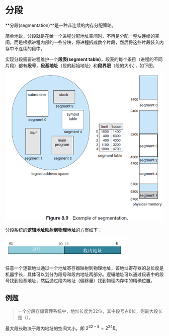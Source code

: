 # 分段

**分段(segmentation)**是一种非连续的内存分配策略。

简单地说，分段就是在给一个进程分配地址空间时，不再是分配一整块连续的空间，而是根据进程内部的一些分块，将进程拆成数个片段，然后将这些片段装入内存中不连续的段中。

实现分段需要进程维护一个**段表(segment table)**，段表的每个条目（进程的不同片段）都有**段号**，**段基地址**（段的起始地址）和**段界限**（段的大小），如下图。

<img src="pics/memory-segmentation1.png" alt="memory-segmentation1" style="zoom:67%;" />

分段系统的**逻辑地址映射到物理地址**的方案如下：

<img src="pics/memory-segmentation2.png" alt="memory-segmentation2" style="zoom:50%;" />

任意一个逻辑地址通过一个地址寄存器映射到物理地址，该地址寄存器的总长度是机器字长，具体可以划分为段号和段内地址两部分。逻辑地址可以通过段表中的段号找到段基地址，然后通过段内地址（偏移量）找到物理内存中的精确位置。



## 例题

> 一个分段存储管理系统中，地址长度为32位，其中段号占8位，则最大段长是（）。

最大段长取决于段内地址的空间大小，即 $2^{32-8}=2^{24}B$。